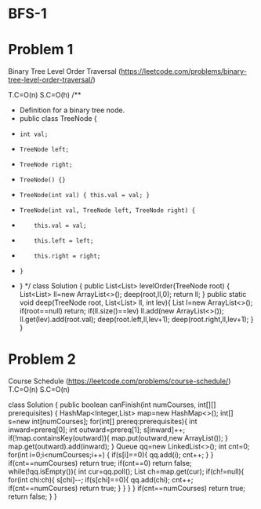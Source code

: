 # BFS-1
# Problem 1
Binary Tree Level Order Traversal (https://leetcode.com/problems/binary-tree-level-order-traversal/)

T.C=O(n)
S.C=O(h)
/**
 * Definition for a binary tree node.
 * public class TreeNode {
 *     int val;
 *     TreeNode left;
 *     TreeNode right;
 *     TreeNode() {}
 *     TreeNode(int val) { this.val = val; }
 *     TreeNode(int val, TreeNode left, TreeNode right) {
 *         this.val = val;
 *         this.left = left;
 *         this.right = right;
 *     }
 * }
 */
class Solution {
    public List<List<Integer>> levelOrder(TreeNode root) {
        List<List<Integer>> ll=new ArrayList<>();
        deep(root,ll,0);
        return ll;
    }
    public static void deep(TreeNode root, List<List<Integer>> ll, int lev){
        List<Integer> l=new ArrayList<>();
        if(root==null)
            return;
        if(ll.size()==lev)
            ll.add(new ArrayList<>());
        ll.get(lev).add(root.val);
        deep(root.left,ll,lev+1);
        deep(root.right,ll,lev+1);
    }
}

# Problem 2
Course Schedule (https://leetcode.com/problems/course-schedule/)
T.C=O(n)
S.C=O(n)

class Solution {
    public boolean canFinish(int numCourses, int[][] prerequisites) {
        HashMap<Integer,List<Integer>> map=new HashMap<>();
        int[] s=new int[numCourses];
        for(int[] prereq:prerequisites){
            int inward=prereq[0];
            int outward=prereq[1];
            s[inward]++;
            if(!map.containsKey(outward)){
                map.put(outward,new ArrayList<Integer>());
            }
            map.get(outward).add(inward);
        }
        Queue<Integer> qq=new LinkedList<>();
        int cnt=0;
        for(int i=0;i<numCourses;i++)
        {
            if(s[i]==0){
                qq.add(i);
                cnt++;
            }
        }
        if(cnt==numCourses)
            return true;
        if(cnt==0)
            return false;
        while(!qq.isEmpty()){
            int cur=qq.poll();
            List<Integer> ch=map.get(cur);
            if(ch!=null){
                for(int chi:ch){
                s[chi]--;
                if(s[chi]==0){
                    qq.add(chi);
                    cnt++;
                    if(cnt==numCourses)
                        return true;
                }
            }
            }
        }
        if(cnt==numCourses)
            return true;
        return false;
    }
}


